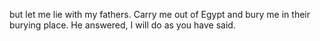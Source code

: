 but let me lie with my fathers. Carry me out of Egypt and bury me in their burying place. He answered, I will do as you have said.
